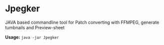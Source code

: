 # Jpegker
JAVA based commandline tool for Patch converting with FFMPEG, generate tumbnails and Preview-sheet  

**Usage:**
`java -jar Jpegker`